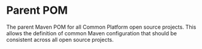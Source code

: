 # Parent POM

The parent Maven POM for all Common Platform open source projects. This allows the definition of
common Maven configuration that should be consistent across all open source projects.

